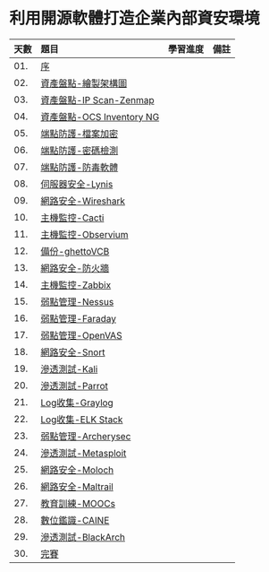 # 利用開源軟體打造企業內部資安環境

天數 | 題目 | 學習進度 | 備註
| :- | :- | :- | :- |
| 01. | [序](https://ithelp.ithome.com.tw/articles/10202053) | | 
| 02. | [資產盤點-繪製架構圖](https://ithelp.ithome.com.tw/articles/10202414) | | 
| 03. | [資產盤點-IP Scan-Zenmap](https://ithelp.ithome.com.tw/articles/10202922) | | 
| 04. | [資產盤點-OCS Inventory NG](https://ithelp.ithome.com.tw/articles/10203156) | | 
| 05. | [端點防護-檔案加密](https://ithelp.ithome.com.tw/articles/10203163) | | 
| 06. | [端點防護-密碼檢測](https://ithelp.ithome.com.tw/articles/10203561) | | 
| 07. | [端點防護-防毒軟體](https://ithelp.ithome.com.tw/articles/10203641) | | 
| 08. | [伺服器安全-Lynis](https://ithelp.ithome.com.tw/articles/10204572) | | 
| 09. | [網路安全-Wireshark](https://ithelp.ithome.com.tw/articles/10204777) | | 
| 10. | [主機監控-Cacti](https://ithelp.ithome.com.tw/articles/10205174) | | 
| 11. | [主機監控-Observium](https://ithelp.ithome.com.tw/articles/10205100) | | 
| 12. | [備份-ghettoVCB](https://ithelp.ithome.com.tw/articles/10205478) | | 
| 13. | [網路安全-防火牆](https://ithelp.ithome.com.tw/articles/10205912) | | 
| 14. | [主機監控-Zabbix](https://ithelp.ithome.com.tw/articles/10206461) | | 
| 15. | [弱點管理-Nessus](https://ithelp.ithome.com.tw/articles/10206779) | | 
| 16. | [弱點管理-Faraday](https://ithelp.ithome.com.tw/articles/10207034) | | 
| 17. | [弱點管理-OpenVAS ](https://ithelp.ithome.com.tw/articles/10207328) | | 
| 18. | [網路安全-Snort](https://ithelp.ithome.com.tw/articles/10207501) | | 
| 19. | [滲透測試-Kali](https://ithelp.ithome.com.tw/articles/10207770) | | 
| 20. | [滲透測試-Parrot](https://ithelp.ithome.com.tw/articles/10208001) | | 
| 21. | [Log收集-Graylog](https://ithelp.ithome.com.tw/articles/10208245) | | 
| 22. | [Log收集-ELK Stack](https://ithelp.ithome.com.tw/articles/10208424) | | 
| 23. | [弱點管理-Archerysec](https://ithelp.ithome.com.tw/articles/10208648) | | 
| 24. | [滲透測試-Metasploit](https://ithelp.ithome.com.tw/articles/10208882) | | 
| 25. | [網路安全-Moloch](https://ithelp.ithome.com.tw/articles/10209031) | | 
| 26. | [網路安全-Maltrail](https://ithelp.ithome.com.tw/articles/10209093) | | 
| 27. | [教育訓練-MOOCs](https://ithelp.ithome.com.tw/articles/10209264) | | 
| 28. | [數位鑑識-CAINE](https://ithelp.ithome.com.tw/articles/10209438) | | 
| 29. | [滲透測試-BlackArch ](https://ithelp.ithome.com.tw/articles/10209724) | | 
| 30. | [完賽](https://ithelp.ithome.com.tw/articles/10209890) | | 
